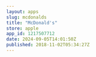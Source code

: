 ```yaml
---
layout: apps
slug: mcdonalds
title: "McDonald's"
store: apple
app_id: 1217507712
date: 2024-09-05T14:01:50Z
published: 2018-11-02T05:34:27Z
---
```

